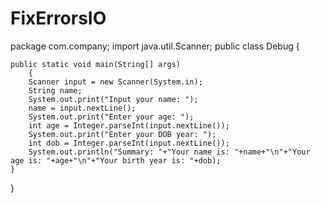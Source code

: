 # FixErrorsIO
package com.company;
import java.util.Scanner;
public class Debug {

    public static void main(String[] args)
        {
        Scanner input = new Scanner(System.in);
        String name;
        System.out.print("Input your name: ");
        name = input.nextLine();
        System.out.print("Enter your age: ");
        int age = Integer.parseInt(input.nextLine());
        System.out.print("Enter your DOB year: ");
        int dob = Integer.parseInt(input.nextLine());
        System.out.println("Summary: "+"Your name is: "+name+"\n"+"Your age is: "+age+"\n"+"Your birth year is: "+dob);
    }
}

